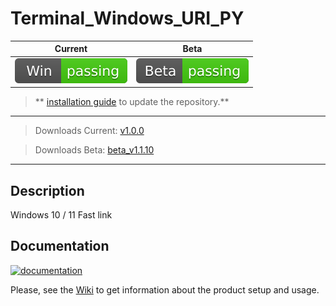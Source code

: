 # Terminal_Windows_URI_PY


| Current | Beta |
| ------- |------|
| [![Current Build](https://github.com/LexyGuru/Terminal_Windows_URI_PY/blob/main/SVG_DIR/platform.svg)](https://github.com/LexyGuru/Terminal_Windows_URI_PY) | [![Bata Build](https://github.com/LexyGuru/Terminal_Windows_URI_PY/blob/main/SVG_DIR/beta.svg)](https://github.com/LexyGuru/Terminal_Windows_URI_PY/tree/beta) |

> ** [installation guide](https://github.com/LexyGuru/Terminal_Windows_URI_PY/wiki/Install) to update the repository.**
 
***

> Downloads Current: [v1.0.0](https://github.com/LexyGuru/Terminal_Windows_URI_PY/releases/download/v1.0.0/WindowsURIpy.zip)

> Downloads Beta: [beta_v1.1.10](https://github.com/LexyGuru/Terminal_Windows_URI_PY/releases/download/beta_v1.1.10/WindowsURIpyBeta.zip)


***

## Description

Windows 10 / 11 Fast link


## Documentation
[![documentation](https://img.shields.io/badge/documentation-wiki-blue.svg)](https://github.com/LexyGuru/Terminal_Windows_URI_PY/wiki)

Please, see the [Wiki](https://github.com/LexyGuru/Terminal_Windows_URI_PY/wiki) to get information about the product setup and usage.

<span style="color: green">  </span>


